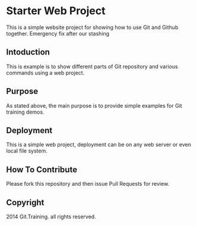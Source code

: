 # Starter Web Project

This is a simple website project for showing how to use Git and Github together.
Emergency fix after our stashing
## Intoduction

This is example is to show different parts of Git repository and various commands using a web project.
## Purpose

As stated above, the main purpose is to provide simple examples for Git training demos.
## Deployment

This is a simple web project, deployment can be on any web server or even local file system.

## How To Contribute

Please fork this repository and then issue Pull Requests for review.
## Copyright

2014 Git.Training. all rights reserved.